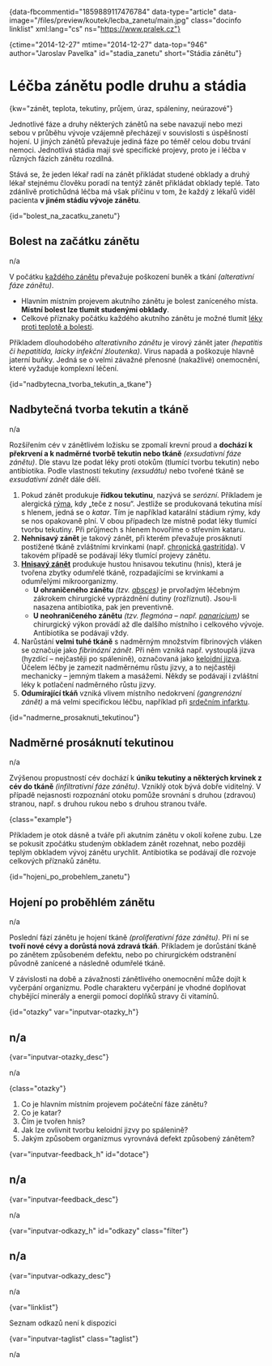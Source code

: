 
{data-fbcommentid="1859889117476784" data-type="article" data-image="/files/preview/koutek/lecba_zanetu/main.jpg" class="docinfo linklist" xml:lang="cs" ns="https://www.pralek.cz"}

{ctime="2014-12-27" mtime="2014-12-27" data-top="946" author="Jaroslav Pavelka" id="stadia_zanetu" short="Stádia zánětu"}

# Léčba zánětu podle druhu a stádia

{kw="zánět, teplota, tekutiny, průjem, úraz, spáleniny, neúrazové"}

Jednotlivé fáze a druhy některých zánětů na sebe navazují nebo mezi sebou v průběhu vývoje vzájemně přecházejí v souvislosti s úspěšností hojení. U jiných zánětů převažuje jediná fáze po téměř celou dobu trvání nemoci. Jednotlivá stádia mají své specifické projevy, proto je i léčba v různých fázích zánětu rozdílná. 

Stává se, že jeden lékař radí na zánět přikládat studené obklady a druhý lékař stejnému člověku poradí na tentýž zánět přikládat obklady teplé. Tato zdánlivě protichůdná léčba má však příčinu v tom, že každý z lékařů viděl pacienta **v jiném stádiu vývoje zánětu**. 

{id="bolest\_na\_zacatku_zanetu"}

## Bolest na začátku zánětu 

n/a 

V počátku [každého zánětu][1] převažuje poškození buněk a tkání _(alterativní fáze zánětu)_. 

  * Hlavním místním projevem akutního zánětu je bolest zaníceného místa. **Místní bolest lze tlumit studenými obklady**. 
  * Celkové příznaky počátku každého akutního zánětu je možné tlumit [léky proti teplotě a bolesti][2]. 

Příkladem dlouhodobého _alterativního zánětu_ je virový zánět jater _(hepatitis či hepatitída, laicky infekční žloutenka)_. Virus napadá a poškozuje hlavně jaterní buňky. Jedná se o velmi závažné přenosné (nakažlivé) onemocnění, které vyžaduje komplexní léčení. 

{id="nadbytecna\_tvorba\_tekutin\_a\_tkane"}

## Nadbytečná tvorba tekutin a tkáně 

n/a 

Rozšířením cév v zánětlivém ložisku se zpomalí krevní proud a **dochází k překrvení a k nadměrné tvorbě tekutin nebo tkáně** _(exsudativní fáze zánětu)_. Dle stavu lze podat léky proti otokům (tlumící tvorbu tekutin) nebo antibiotika. Podle vlastností tekutiny _(exsudátu)_ nebo tvořené tkáně se _exsudativní zánět_ dále dělí. 

  1. Pokud zánět produkuje **řídkou tekutinu**, nazývá se _serózní_. Příkladem je alergická [rýma][3], kdy „teče z nosu“. Jestliže se produkovaná tekutina mísí s hlenem, jedná se o _katar_. Tím je například katarální stádium rýmy, kdy se nos opakovaně plní. V obou případech lze místně podat léky tlumící tvorbu tekutiny. Při průjmech s hlenem hovoříme o střevním kataru. 
  2. **Nehnisavý zánět** je takový zánět, při kterém převažuje prosáknutí postižené tkáně zvláštními krvinkami (např. [chronická gastritída][4]). V takovém případě se podávají léky tlumící projevy zánětu. 
  3. **[Hnisavý zánět][5]** produkuje hustou hnisavou tekutinu (hnis), která je tvořena zbytky odumřelé tkáně, rozpadajícími se krvinkami a odumřelými mikroorganizmy. 
      * **U ohraničeného zánětu** _(tzv. [absces][6])_ je prvořadým léčebným zákrokem chirurgické vyprázdnění dutiny (rozříznutí). Jsou-li nasazena antibiotika, pak jen preventivně. 
      * **U neohraničeného zánětu** _(tzv. flegmóna – např. [panaricium][7])_ se chirurgický výkon provádí až dle dalšího místního i celkového vývoje. Antibiotika se podávají vždy. 
  4. Narůstání **velmi tuhé tkáně** s nadměrným množstvím fibrinových vláken se označuje jako _fibrinózní zánět_. Při něm vzniká např. vystouplá jizva (hyzdící – nejčastěji po spálenině), označovaná jako [keloidní jizva][6]. Účelem léčby je zamezit nadměrnému růstu jizvy, a to nejčastěji mechanicky – jemným tlakem a masážemi. Někdy se podávají i zvláštní léky k potlačení nadměrného růstu jizvy. 
  5. **Odumírající tkáň** vzniká vlivem místního nedokrvení _(gangrenózní zánět)_ a má velmi specifickou léčbu, například při [srdečním infarktu][8]. 

{id="nadmerne\_prosaknuti\_tekutinou"}

## Nadměrné prosáknutí tekutinou 

n/a 

Zvýšenou propustností cév dochází k **úniku tekutiny a některých krvinek z cév do tkáně** _(infiltrativní fáze zánětu)_. Vzniklý otok bývá dobře viditelný. V případě nejasnosti rozpoznání otoku pomůže srovnání s druhou (zdravou) stranou, např. s druhou rukou nebo s druhou stranou tváře. 

{class="example"}

Příkladem je otok dásně a tváře při akutním zánětu v okolí kořene zubu. Lze se pokusit zpočátku studeným obkladem zánět rozehnat, nebo později teplým obkladem vývoj zánětu urychlit. Antibiotika se podávají dle rozvoje celkových příznaků zánětu. 

{id="hojeni\_po\_probehlem_zanetu"}

## Hojení po proběhlém zánětu 

n/a 

Poslední fází zánětu je hojení tkáně _(proliferativní fáze zánětu)_. Při ní se **tvoří nové cévy a dorůstá nová zdravá tkáň**. Příkladem je dorůstání tkáně po zánětem způsobeném defektu, nebo po chirurgickém odstranění původně zanícené a následně odumřelé tkáně. 

V závislosti na době a závažnosti zánětlivého onemocnění může dojít k vyčerpání organizmu. Podle charakteru vyčerpání je vhodné doplňovat chybějící minerály a energii pomocí doplňků stravy či vitamínů. 

{id="otazky" var="inputvar-otazky_h"}

## n/a 

{var="inputvar-otazky_desc"}

n/a 

{class="otazky"}

  1. Co je hlavním místním projevem počáteční fáze zánětu? 
  2. Co je katar? 
  3. Čím je tvořen hnis? 
  4. Jak lze ovlivnit tvorbu keloidní jizvy po spálenině? 
  5. Jakým způsobem organizmus vyrovnává defekt způsobený zánětem? 

{var="inputvar-feedback_h" id="dotace"}

## n/a 

{var="inputvar-feedback_desc"}

n/a 

{var="inputvar-odkazy_h" id="odkazy" class="filter"}

## n/a 

{var="inputvar-odkazy_desc"}

n/a 

{var="linklist"}

Seznam odkazů není k dispozici 

{var="inputvar-taglist" class="taglist"}

n/a

 [1]: vyvoj_zanetu
 [2]: analgetika
 [3]: ryma
 [4]: bolest_zaludku
 [5]: angina
 [6]: nezhoubne_nadory
 [7]: panaricium
 [8]: srdecni_infarkt

